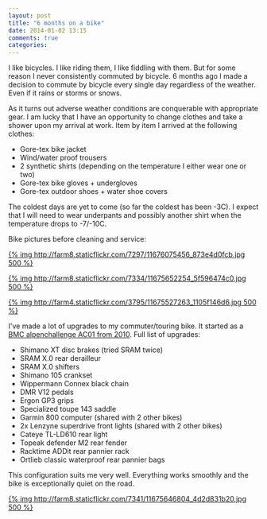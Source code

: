 ```yaml
---
layout: post
title: "6 months on a bike"
date: 2014-01-02 13:15
comments: true
categories: 
---
```


I like bicycles. I like riding them, I like fiddling with them. But for some reason I never consistently commuted by bicycle. 6 months ago I made a decision to commute by bicycle every single day regardless of the weather. Even if it rains or storms or snows.

As it turns out adverse weather conditions are conquerable with appropriate gear. I am lucky that I have an opportunity to change clothes and take a shower upon my arrival at work. Item by item I arrived at the following clothes:

 * Gore-tex bike jacket
 * Wind/water proof trousers
 * 2 synthetic shirts (depending on the temperature I either wear one or two)
 * Gore-tex bike gloves + undergloves
 * Gore-tex outdoor shoes + water shoe covers

The coldest days are yet to come (so far the coldest has been -3C). I expect that I will need to wear underpants and possibly another shirt when the temperature drops to -7/-10C.

Bike pictures before cleaning and service:

[{% img http://farm8.staticflickr.com/7297/11676075456_873e4d0fcb.jpg 500 %}](http://www.flickr.com/photos/68217075@N08/11676075456)

[{% img http://farm8.staticflickr.com/7334/11675652254_5f596474c0.jpg 500 %}](http://www.flickr.com/photos/68217075@N08/11675652254)

[{% img http://farm4.staticflickr.com/3795/11675527263_1105f146d6.jpg 500 %}](http://www.flickr.com/photos/68217075@N08/11675527263)

I've made a lot of upgrades to my commuter/touring bike. It started as a [BMC alpenchallenge AC01 from 2010](http://www.bmc-racing.com/ch-en/bikes/2010/mountainroad/platform/mountainroad_series/alpenchallenge/ac01/standard/). Full list of upgrades:

 * Shimano XT disc brakes (tried SRAM twice)
 * SRAM X.0 rear derailleur
 * SRAM X.0 shifters
 * Shimano 105 crankset
 * Wippermann Connex black chain
 * DMR V12 pedals
 * Ergon GP3 grips
 * Specialized toupe 143 saddle
 * Garmin 800 computer (shared with 2 other bikes)
 * 2x Lenzyne superdrive front lights (shared with 2 other bikes)
 * Cateye TL-LD610 rear light
 * Topeak defender M2 rear fender
 * Racktime ADDit rear pannier rack
 * Ortlieb classic waterproof rear pannier bags

This configuration suits me very well. Everything works smoothly and the bike is exceptionally quiet on the road.

[{% img http://farm8.staticflickr.com/7341/11675646804_4d2d831b20.jpg 500 %}](http://www.flickr.com/photos/68217075@N08/11675646804)


